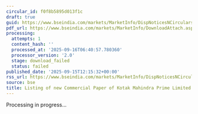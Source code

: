 ```yaml
---
circular_id: f0f8b5895d013f1c
draft: true
guid: https://www.bseindia.com/markets/MarketInfo/DispNoticesNCirculars.aspx?Noticeid={F4F0550D-F884-45B8-AB8C-D72E0E49E587}&noticeno=20250915-42&dt=09/15/2025&icount=42&totcount=81&flag=0
pdf_url: https://www.bseindia.com/markets/MarketInfo/DownloadAttach.aspx?id=20250915-42&attachedId=
processing:
  attempts: 1
  content_hash: ''
  processed_at: '2025-09-16T06:40:57.780360'
  processor_version: '2.0'
  stage: download_failed
  status: failed
published_date: '2025-09-15T12:15:32+00:00'
rss_url: https://www.bseindia.com/markets/MarketInfo/DispNoticesNCirculars.aspx?Noticeid={F4F0550D-F884-45B8-AB8C-D72E0E49E587}&noticeno=20250915-42&dt=09/15/2025&icount=42&totcount=81&flag=0
source: bse
title: Listing of new Commercial Paper of Kotak Mahindra Prime Limited
---
```


Processing in progress...